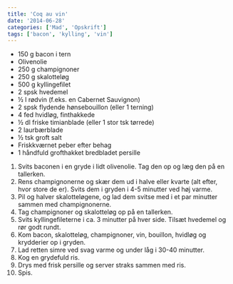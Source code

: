 ```yaml
---
title: 'Coq au vin'
date: '2014-06-28'
categories: ['Mad', 'Opskrift']
tags: ['bacon', 'kylling', 'vin']
---
```


* 150 g bacon i tern
* Olivenolie
* 250 g champignoner
* 250 g skalotteløg
* 500 g kyllingefilet
* 2 spsk hvedemel
* ½ l rødvin (f.eks. en Cabernet Sauvignon)
* 2 spsk flydende hønsebouillon (eller 1 terning)
* 4 fed hvidløg, finthakkede
* ½ dl friske timianblade (eller 1 stor tsk tørrede)
* 2 laurbærblade
* ½ tsk groft salt
* Friskkværnet peber efter behag
* 1 håndfuld grofthakket bredbladet persille

1. Svits baconen i en gryde i lidt olivenolie. Tag den op og læg den på en tallerken.
2. Rens champignonerne og skær dem ud i halve eller kvarte (alt efter, hvor store de er). Svits dem i gryden i 4-5
    minutter ved høj varme.
3. Pil og halver skalotteløgene, og lad dem svitse med i et par minutter sammen med champignonerne.
4. Tag champignoner og skalotteløg op på en tallerken.
5. Svits kyllingefileterne i ca. 3 minutter på hver side. Tilsæt hvedemel og rør godt rundt.
6. Kom bacon, skalotteløg, champignoner, vin, bouillon, hvidløg og krydderier op i gryden.
7. Lad retten simre ved svag varme og under låg i 30-40 minutter.
8. Kog en grydefuld ris.
9. Drys med frisk persille og server straks sammen med ris.
10. Spis.
